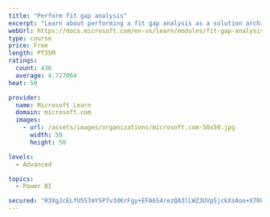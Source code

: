 ```yaml
---
title: "Perform fit gap analysis"
excerpt: "Learn about performing a fit gap analysis as a solution architect for Dynamics 365 and Microsoft Power Platform."
webUrl: https://docs.microsoft.com/en-us/learn/modules/fit-gap-analysis/
type: course
price: Free
length: PT35M
ratings:
  count: 436
  average: 4.727064
heat: 50

provider:
  name: Microsoft Learn
  domain: microsoft.com
  images:
    - url: /assets/images/organizations/microsoft.com-50x50.jpg
      width: 50
      height: 50

levels:
  - Advanced

topics:
  - Power BI

secured: "R3XgJcELfU5S7mYSP7v3dKrFgy+EFA6S4rezQA3lLWZ3UVp5jckXsAoo+X7R00k/1PR9h5vH21Ff6+ZOcL5bp/gzA4xc9ttj6kx5brlHlumrX+ljygETclQh6OaX3dbT9ykCXmpaY2Ok7iAZ0LHKrfIhue1C8rJHfugkU+6hI7YXMe1bW2fRRfYsx+8MIJJ9iBZNYZP8jJGoHut8E0XM7QB029VGCuXIKpV9U5eqxtKDx9Ne3VgEknxPQ/dXy5fXRzQGjLgOKNYmGBVFH06sMyIiiv9WHfyarGMydDDm4GhLjx2VM68DDii5rchXV7KiHSXvnwE++lHX83mrwkZC/0O38EnIgagjSY6WzIiS0wqX6jPBuIjK0fHsJYU74sRRv9W3SHe5CbRE8+m4NxYP7TLLvn6o3xcGkIP26YaPg08=;kl4p3NBe5ccp1F67ZOTF4A=="
---
```


